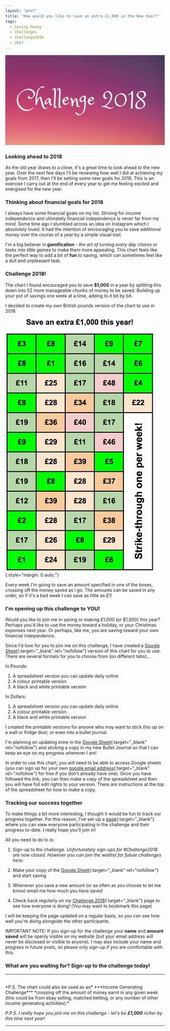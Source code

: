 ```yaml
---
layout: "post"
title: "How would you like to save an extra £1,000 in the New Year?"
tags:
  - Saving Money
  - Challenges
  - Challenge2018
  - 2017
---
```

![Challenge 2018 image](/i/Challenge_2018.png)


### Looking ahead to 2018

As the old year draws to a close, it's a great time to look ahead to the new year. Over the next few days I'll be reviewing how well I did at achieving my goals from 2017, then I'll be setting some new goals for 2018. This is an exercise I carry out at the end of every year to get me feeling excited and energised for the new year.

### Thinking about financial goals for 2018

I always have some financial goals on my list. Striving for income independence and ultimately financial independence is never far from my mind. Some time ago I stumbled across an idea on Instagram which I absolutely loved. It had the intention of encouraging you to save additional money over the course of a year by a simple visual tool. 

I'm a big believer in **gamification** - _the art of turning every day chores or tasks into little games_ to make them more appealing. This chart feels like the perfect way to add a bit of **fun** to saving, which can sometimes feel like a dull and unpleasant task.

### Challenge 2018!
The chart I found encouraged you to save **$1,000** in a year by splitting this down into 52 more manageable chunks of money to be saved. Building up your pot of savings one week at a time, adding to it bit by bit.

I decided to create my own British pounds version of the chart to use in 2018.

![Challenge 2018 Chart](/i/20171231_Challenge_Chart.jpg){:style="margin: 0 auto;"}

Every week I'm going to save an amount specified in one of the boxes, crossing off the money saved as I go. The amounts can be saved in any order, so if it's a bad week I can save as little as £1! 

### I'm opening up this challenge to YOU!
Would you like to join me in saving or making £1,000 (or $1,000) this year? Perhaps you'd like to use the money toward a holiday, or your Christmas expenses next year. Or perhaps, like me, you are saving toward your own financial independence.

Since I'd love for you to join me on this challenge, I have created a [Google Sheet](https://docs.google.com/spreadsheets/d/1i1E-jIoObX94_FcJNrnCRZKrzkx1hG89UYs8aj-sd0w/edit?usp=sharing){:target="_blank" rel="nofollow"} version of this chart for you to use. There are several formats for you to choose from (on different tabs)...

In Pounds:
1. A spreadsheet version you can update daily online
2. A colour printable version
3. A black and white printable version

In Dollars:
1. A spreadsheet version you can update daily online
2. A colour printable version
3. A black and white printable version

I created the printable versions for anyone who may want to stick this up on a wall or fridge door, or even into a bullet journal.

I'm planning on updating mine in the [Google Sheet](https://docs.google.com/spreadsheets/d/1i1E-jIoObX94_FcJNrnCRZKrzkx1hG89UYs8aj-sd0w/edit?usp=sharing){:target="_blank" rel="nofollow"} and sticking a copy in my new Bullet Journal so that I can keep an eye on my progress wherever I am!

In order to use this chart, you will need to be able to access Google sheets (you can sign up for your own [google email address](https://accounts.google.com/SignUp?service=mail&continue=https%3A%2F%2Fmail.google.com%2Fmail%2Fe-11-1505756f1d3ea4e19169ac43a009cd7c-d7683e716eb4588c9df79cfa25791b5a46a33096&lp=1&hl=en-GB){:target="_blank" rel="nofollow"} for free if you don't already have one). Once you have followed the link, you can then make a copy of the spreadsheet and then you will have full edit rights to your version. There are instructions at the top of the spreadsheet for how to make a copy.

### Tracking our success together
To make things a bit more interesting, I thought it would be fun to track our progress together. For this reason, I've set-up a [page](http://inspiringlifedesign.com/challenge_2018.html){:target="_blank"} where you can view everyone participating in the challenge and their progress to-date. I really hope you'll join in!

All you need to do to is:

1.  Sign-up to the challenge.
*Unfortunately sign-ups for #Challenge2018 are now closed. However you can join the waitlist for future challenges here:*
<script async id="_ck_337007" src="https://forms.convertkit.com/337007?v=6"></script>
2. Make your copy of the [Google Sheet](https://docs.google.com/spreadsheets/d/1i1E-jIoObX94_FcJNrnCRZKrzkx1hG89UYs8aj-sd0w/edit?usp=sharing){:target="_blank" rel="nofollow"} and start saving

3. Whenever you save a new amount (or as often as you choose to let me know) email me how much you have saved
4. Check back regularly on my [Challenge 2018](http://inspiringlifedesign.com/challenge_2018.html){:target="_blank"} page to see how everyone is doing! (You may want to bookmark this page)

I will be keeping the page updated on a regular basis, so you can see how well you're doing alongside the other participants.

IMPORTANT NOTE: If you sign-up for the challenge your **name** and **amount saved** will be openly visible on my website (but your email address will never be disclosed or visible to anyone). I may also include your name and progress in future posts, so please only sign-up if you are comfortable with this.

### What are you waiting for? Sign-up to the challenge today!

***

<br>
*P.S. The chart could also be used as an* ***Income Generating Challenge*** *crossing off the amount of money earnt in any given week (this could be from ebay selling, matched betting, or any number of other income generating activities).*

*P.P.S. I really hope you join me on this challenge - let's be* ***£1,000*** *richer by this time next year!*

---
<br>




